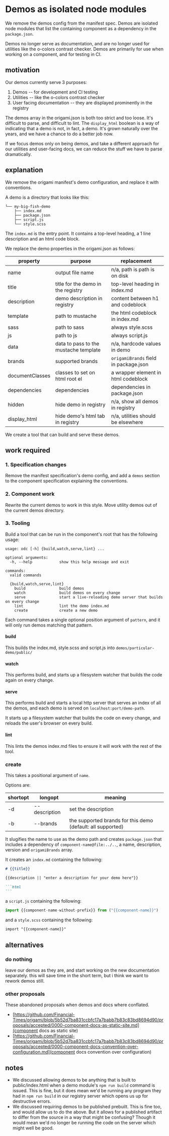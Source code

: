 # Demos as isolated node modules

We remove the demos config from the manifest spec. Demos are isolated node
modules that list the containing component as a dependency in the
`package.json`.

Demos no longer serve as documentation, and are no longer used for utilities
like the o-colors contrast checker. Demos are primarily for use when working on
a component, and for testing in CI.

## motivation

Our demos currently serve 3 purposes:
1. Demos -- for development and CI testing
2. Utilities -- like the o-colors contrast checker
3. User facing documentation -- they are displayed prominently in the registry

The demos array in the origami.json is both too strict and too loose. It's
difficult to parse, and difficult to lint. The `display_html` boolean is a way
of indicating that a demo is not, in fact, a demo. It's grown naturally over the
years, and we have a chance to do a better job now.

If we focus demos only on being demos, and take a different approach for our
utilities and user-facing docs, we can reduce the stuff we have to parse dramatically.

## explanation

We remove the origami manifest's demo configuration, and replace it with
conventions.

A demo is a directory that looks like this:

```
└── my-big-fish-demo
	├── index.md
	├── package.json
	├── script.js
	└── style.scss
```

The `index.md` is the entry point. It contains a top-level heading, a 1 line
description and an html code block.

We replace the demo properties in the origami.json as follows:

| property        | purpose                               | replacement                           |
|-----------------|---------------------------------------|---------------------------------------|
| name            | output file name                      | n/a, path is path is on disk          |
| title           | title for the demo in the registry    | top-level heading in index.md         |
| description     | demo description in registry          | content between h1 and codeblock      |
| template        | path to mustache                      | the html codeblock in index.md        |
| sass            | path to sass                          | always style.scss                     |
| js              | path to js                            | always script.js                      |
| data            | data to pass to the mustache template | n/a, hardcode values in demo          |
| brands          | supported brands                      | `origamiBrands` field in package.json |
| documentClasses | classes to set on html root el        | a wrapper element in html codeblock   |
| dependencies    | dependencies                          | dependencies in package.json          |
| hidden          | hide demo in registry                 | n/a, show all demos in registry       |
| display_html    | hide demo's html tab in registry      | n/a, utilities should be elsewhere    |

We create a tool that can build and serve these demos.

## work required

### 1. Specification changes

Remove the manifest specification's demo config, and add a `demos` section to
the component specification explaining the conventions.

### 2. Component work

Rewrite the current demos to work in this style. Move utility demos out of the
current demos directory.

### 3. Tooling

Build a tool that can be run in the component's root that has the following
usage:

```
usage: odc [-h] {build,watch,serve,lint} ...

optional arguments:
  -h, --help            show this help message and exit

commands:
  valid commands

  {build,watch,serve,lint}
	build               build demos
	watch               build demos on every change
	serve               start a live-reloading demo server that builds on every change
	lint                lint the demo index.md
	create              create a new demo
```

Each command takes a single optional position argument of `pattern`, and it will
only run demos matching that pattern.

#### build

This builds the index.md, style.scss and script.js into
`demos/particular-demo/public/`

#### watch

This performs build, and starts up a filesystem watcher that builds
the code again on every change.

#### serve

This performs build and starts a local http server that serves an index of all
the demos, and each demo is served on `localhost:port/demo-path`.

It starts up a filesystem watcher that builds the code on every change, and
reloads the user's browser on every build.

#### lint

This lints the demos index.md files to ensure it will work with the rest of the
tool.

### create

This takes a positional argument of `name`.

Options are:

| shortopt | longopt       | meaning                                                     |
|----------|---------------|-------------------------------------------------------------|
| -d       | --description | set the description                                         |
| -b       | --brands      | the supported brands for this demo (default: all supported) |

It slugifies the name to use as the demo path and creates `package.json` that
includes a dependency of `component-name@file:../..`, a name, description,
version and `origamiBrands` array.

It creates an `index.md` containing the following:

~~~md
# {{title}}

{{description || "enter a description for your demo here"}}

```html
```
~~~

a `script.js` containing the following:

~~~js
import {{component-name-without-prefix}} from ("{{component-name}}")
~~~

and a `style.scss` containing the following:

~~~scss
import "{{component-name}}"
~~~

## alternatives

### do nothing

leave our demos as they are, and start working on the new documentation
separately. this will save time in the short term, but i think we want to rework
demos still.

### other proposals

These abandoned proposals when demos and docs where conflated.

- [https://github.com/Financial-Times/origami/blob/5b52d7ba831ccbfc17a7babb7b83c83bd8694d90/proposals/accepted/0000-component-docs-as-static-site.md](component
  docs as static site)
- [https://github.com/Financial-Times/origami/blob/5b52d7ba831ccbfc17a7babb7b83c83bd8694d90/proposals/accepted/0000-component-docs-convention-over-configuration.md](component
  docs convention over configuration)

## notes

- We discussed allowing demos to be anything that is built to public/index.html
  when a demo module's `npm run build` command is issued. This is fine, but it
  does mean we'd be running any program they had in `npm run build` in our
  registry server which opens us up for destructive errors.
- We discussed requiring demos to be published prebuilt. This is fine too, and
  would allow us to do the above. But it allows for a published artifact to
  differ from the source in a way that might be confusing? Though it would mean
  we'd no longer be running the code on the server which might well be good.
